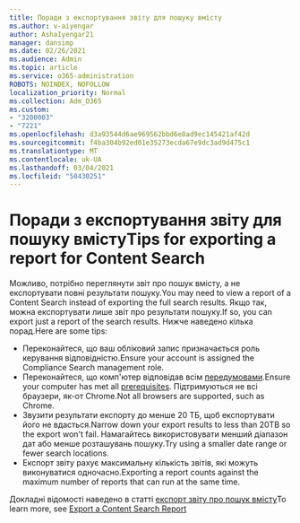 ```yaml
---
title: Поради з експортування звіту для пошуку вмісту
ms.author: v-aiyengar
author: AshaIyengar21
manager: dansimp
ms.date: 02/26/2021
ms.audience: Admin
ms.topic: article
ms.service: o365-administration
ROBOTS: NOINDEX, NOFOLLOW
localization_priority: Normal
ms.collection: Adm_O365
ms.custom:
- "3200003"
- "7221"
ms.openlocfilehash: d3a93544d6ae969562bbd6e8ad9ec145421af42d
ms.sourcegitcommit: f4ba304b92ed01e35273ecda67e9dc3ad9d475c1
ms.translationtype: MT
ms.contentlocale: uk-UA
ms.lasthandoff: 03/04/2021
ms.locfileid: "50430251"
---
```

# <a name="tips-for-exporting-a-report-for-content-search"></a><span data-ttu-id="d7356-102">Поради з експортування звіту для пошуку вмісту</span><span class="sxs-lookup"><span data-stu-id="d7356-102">Tips for exporting a report for Content Search</span></span>

<span data-ttu-id="d7356-103">Можливо, потрібно переглянути звіт про пошук вмісту, а не експортувати повні результати пошуку.</span><span class="sxs-lookup"><span data-stu-id="d7356-103">You may need to view a report of a Content Search instead of exporting the full search results.</span></span> <span data-ttu-id="d7356-104">Якщо так, можна експортувати лише звіт про результати пошуку.</span><span class="sxs-lookup"><span data-stu-id="d7356-104">If so, you can export just a report of the search results.</span></span> <span data-ttu-id="d7356-105">Нижче наведено кілька порад.</span><span class="sxs-lookup"><span data-stu-id="d7356-105">Here are some tips:</span></span>

- <span data-ttu-id="d7356-106">Переконайтеся, що ваш обліковий запис призначається роль керування відповідністю.</span><span class="sxs-lookup"><span data-stu-id="d7356-106">Ensure your account is assigned the Compliance Search management role.</span></span>
- <span data-ttu-id="d7356-107">Переконайтеся, що комп'ютер відповідав всім [передумовами](https://go.microsoft.com/fwlink/?linkid=2102407).</span><span class="sxs-lookup"><span data-stu-id="d7356-107">Ensure your computer has met all [prerequisites](https://go.microsoft.com/fwlink/?linkid=2102407).</span></span> <span data-ttu-id="d7356-108">Підтримуються не всі браузери, як-от Chrome.</span><span class="sxs-lookup"><span data-stu-id="d7356-108">Not all browsers are supported, such as Chrome.</span></span>
- <span data-ttu-id="d7356-109">Звузити результати експорту до менше 20 ТБ, щоб експортувати його не вдасться.</span><span class="sxs-lookup"><span data-stu-id="d7356-109">Narrow down your export results to less than 20TB so the export won't fail.</span></span> <span data-ttu-id="d7356-110">Намагайтесь використовувати менший діапазон дат або менше розташувань пошуку.</span><span class="sxs-lookup"><span data-stu-id="d7356-110">Try using a smaller date range or fewer search locations.</span></span>
- <span data-ttu-id="d7356-111">Експорт звіту рахує максимальну кількість звітів, які можуть виконуватися одночасно.</span><span class="sxs-lookup"><span data-stu-id="d7356-111">Exporting a report counts against the maximum number of reports that can run at the same time.</span></span>

<span data-ttu-id="d7356-112">Докладні відомості наведено в статті [експорт звіту про пошук вмісту](https://go.microsoft.com/fwlink/?linkid=2102409)</span><span class="sxs-lookup"><span data-stu-id="d7356-112">To learn more, see [Export a Content Search Report](https://go.microsoft.com/fwlink/?linkid=2102409)</span></span>